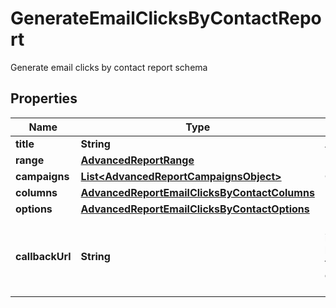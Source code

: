 

# GenerateEmailClicksByContactReport

Generate email clicks by contact report schema

## Properties

| Name | Type | Description | Notes |
|------------ | ------------- | ------------- | -------------|
|**title** | **String** | Advanced report title |  |
|**range** | [**AdvancedReportRange**](AdvancedReportRange.md) |  |  |
|**campaigns** | [**List&lt;AdvancedReportCampaignsObject&gt;**](AdvancedReportCampaignsObject.md) | Campaigns of the report |  |
|**columns** | [**AdvancedReportEmailClicksByContactColumns**](AdvancedReportEmailClicksByContactColumns.md) |  |  |
|**options** | [**AdvancedReportEmailClicksByContactOptions**](AdvancedReportEmailClicksByContactOptions.md) |  |  |
|**callbackUrl** | **String** | URL which will receive the information of the report &lt;a href&#x3D;&#39;/usecases/callbacks/&#39; target&#x3D;&#39;_blank&#39;&gt;[Go to callback documentation]&lt;/a&gt; |  [optional] |



